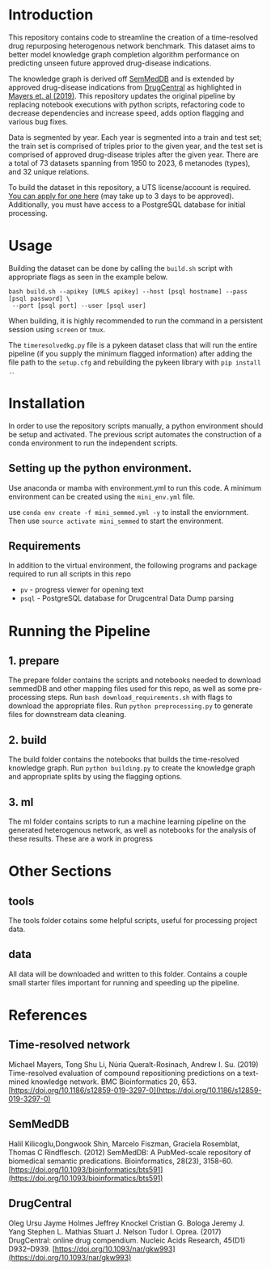 # Introduction

This repository contains code to streamline the creation of a time-resolved drug repurposing heterogenous network benchmark. This dataset aims to better model knowledge graph completion algorithm performance on predicting unseen future approved drug-disease indications. 

The knowledge graph is derived off [SemMedDB](https://skr3.nlm.nih.gov/SemMedDB/) and is extended by approved drug-disease indications from [DrugCentral](http://drugcentral.org/) as highlighted in [Mayers et. al (2019)](https://www.ncbi.nlm.nih.gov/pmc/articles/PMC6907279/). This repository updates the original pipeline by replacing notebook executions with python scripts, refactoring code to decrease dependencies and increase speed, adds option flagging and various bug fixes. 

Data is segmented by year. Each year is segmented into a train and test set; the train set is comprised of triples prior to the given year, and the test set is comprised of approved drug-disease triples after the given year. There are a total of 73 datasets spanning from 1950 to 2023, 6 metanodes (types), and 32 unique relations.

To build the dataset in this repository, a UTS license/account is required. [You can apply for one here](https://uts.nlm.nih.gov/uts/signup-login) (may take up to 3 days to be approved). Additionally, you must have access to a PostgreSQL database for initial processing.

# Usage

Building the dataset can be done by calling the `build.sh` script with appropriate flags as seen in the example below.

```
bash build.sh --apikey [UMLS apikey] --host [psql hostname] --pass [psql password] \
 --port [psql port] --user [psql user]
```

When building, it is highly recommended to run the command in a persistent session using `screen` or `tmux`.

The `timeresolvedkg.py` file is a pykeen dataset class that will run the entire pipeline (if you supply the minimum flagged information) after adding the file path to the `setup.cfg` and rebuilding the pykeen library with `pip install .`. 

# Installation
In order to use the repository scripts manually, a python environment should be setup and activated. The previous script automates the construction of a conda environment to run the independent scripts. 

## Setting up the python environment.

Use anaconda or mamba with environment.yml to run this code. A minimum environment can be created using the `mini_env.yml` file.

use `conda env create -f mini_semmed.yml -y` to install the enviornment. Then use `source activate mini_semmed` to start the environment.

## Requirements

In addition to the virtual environment, the following programs and package required to run all scripts
in this repo

- `pv` - progress viewer for opening text
- `psql` - PostgreSQL database for Drugcentral Data Dump parsing

# Running the Pipeline

## 1. prepare

The prepare folder contains the scripts and notebooks needed to download semmedDB and other mapping
files used for this repo, as well as some pre-processing steps. Run `bash download_requirements.sh` with flags to download the appropriate files. Run `python preprocessing.py` to generate files for downstream data cleaning. 

## 2. build

The build folder contains the notebooks that builds the time-resolved knowledge graph. Run `python building.py` to create the knowledge graph and appropriate splits by using the flagging options.

## 3. ml

The ml folder contains scripts to run a machine learning pipeline on the generated heterogenous network, as well as notebooks for the analysis of these results. These are a work in progress

# Other Sections

## tools

The tools folder cotains some helpful scripts, useful for processing  project data.

## data

All data will be downloaded and written to this folder.  Contains a couple small starter files important for running and speeding up the pipeline.

# References

## Time-resolved network

Michael Mayers, Tong Shu Li, Núria Queralt-Rosinach, Andrew I. Su. (2019) Time-resolved evaluation of compound repositioning predictions on a text-mined knowledge network. BMC Bioinformatics 20, 653. [https://doi.org/10.1186/s12859-019-3297-0](https://doi.org/10.1186/s12859-019-3297-0)

## SemMedDB

Halil Kilicoglu,Dongwook Shin, Marcelo Fiszman, Graciela Rosemblat, Thomas C Rindflesch. (2012) SemMedDB: A PubMed-scale repository of biomedical semantic predications. Bioinformatics, 28(23), 3158-60. [https://doi.org/10.1093/bioinformatics/bts591](https://doi.org/10.1093/bioinformatics/bts591)

## DrugCentral

Oleg Ursu  Jayme Holmes  Jeffrey Knockel  Cristian G. Bologa  Jeremy J. Yang Stephen L. Mathias  Stuart J. Nelson  Tudor I. Oprea. (2017) DrugCentral: online drug compendium. Nucleic Acids Research, 45(D1) D932–D939. [https://doi.org/10.1093/nar/gkw993](https://doi.org/10.1093/nar/gkw993)
